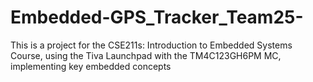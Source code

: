 # Embedded-GPS_Tracker_Team25-
This is a project for the CSE211s: Introduction to Embedded Systems Course, using the Tiva Launchpad with the TM4C123GH6PM MC, implementing key embedded concepts

